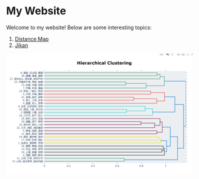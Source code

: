 # My Website

Welcome to my website! Below are some interesting topics:

1. [Distance Map](distancemap.html)
2. [Jikan](jikan.html)

![Image](cluster.png)
